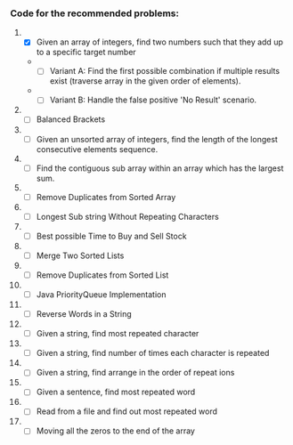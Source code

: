 ### Code for the recommended problems:

01. - [x] Given an array of integers, find two numbers such that they add up to a specific target number
    - - [ ] Variant A: Find the first possible combination if multiple results exist (traverse array in the given order of elements).
    - - [ ] Variant B: Handle the false positive 'No Result' scenario.
02. - [ ] Balanced Brackets
03. - [ ] Given an unsorted array of integers, find the length of the longest consecutive elements sequence.
04. - [ ] Find the contiguous sub array within an array which has the largest sum.
05. - [ ] Remove Duplicates from Sorted Array
06. - [ ] Longest Sub string Without Repeating Characters
07. - [ ] Best possible Time to Buy and Sell Stock
08. - [ ] Merge Two Sorted Lists
09. - [ ] Remove Duplicates from Sorted List
10. - [ ] Java PriorityQueue Implementation
11. - [ ] Reverse Words in a String
12. - [ ] Given a string, find most repeated character
13. - [ ] Given a string, find number of times each character is repeated
14. - [ ] Given a string, find arrange in the order of repeat ions
15. - [ ] Given a sentence, find most repeated word
16. - [ ] Read from a file and find out most repeated word
17. - [ ] Moving all the zeros to the end of the array
